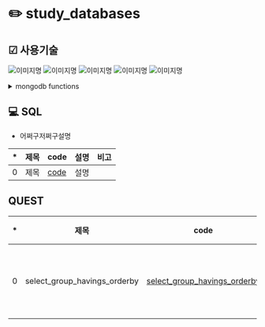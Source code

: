 # ✏️ study_databases

## ☑ 사용기술
<img alt="이미지명" src ="https://img.shields.io/badge/PYTHON-3776AB.svg?&style=for-the-badge&logo=PYTHON&logoColor=white"/> <img alt="이미지명" src ="https://img.shields.io/badge/visual studio code-007ACC.svg?&style=for-the-badge&logo=visualstudiocode&logoColor=white"/>
<img alt="이미지명" src ="https://img.shields.io/badge/MySQL-4479A1.svg?&style=for-the-badge&logo=MySQL&logoColor=white"/> <img alt="이미지명" src ="https://img.shields.io/badge/W3Schools-04AA6D.svg?&style=for-the-badge&logo=W3Schools&logoColor=white"/> <img alt="이미지명" src ="https://img.shields.io/badge/MongoDB-47A248.svg?&style=for-the-badge&logo=MongoDB&logoColor=white"/>

<details> 
  <summary>mongodb functions</summary>
  
- insertOne() : db.collection_name.insertOne({...});
- delete : db.posts.deleteMany({});
- find : db.fruits.find({});
- find : db.posts.find({},{_id:1, title:1, category:1, likes:1});   조건을 주고 찾기
- update : db.posts.updateMany({}, { $inc : {likes : 10} }); 한번에 증가시킴
```
{
  acknowledged: true,
  insertedId: ObjectId("657bf12e77238e20069959b9")
}
- 변수 + 부등식 + 기준값
```
</details>


## 💻 SQL
- 어쩌구저쩌구설명

|*|제목|code|설명|비고|
|--|--|--|--|--|
|0|제목|[code](./docs/)|설명||


## QUEST
|*|제목|code|설명|비고|
|--|--|--|--|--|
|0|select_group_havings_orderby|[select_group_havings_orderby](./docs/sqls/quests/select_group_havings_orderby.sql)|설명|서브 쿼리 사용|


